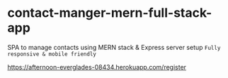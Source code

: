 # contact-manger-mern-full-stack-app
SPA to manage contacts using MERN stack & Express server setup
`Fully responsive & mobile friendly`

https://afternoon-everglades-08434.herokuapp.com/register
